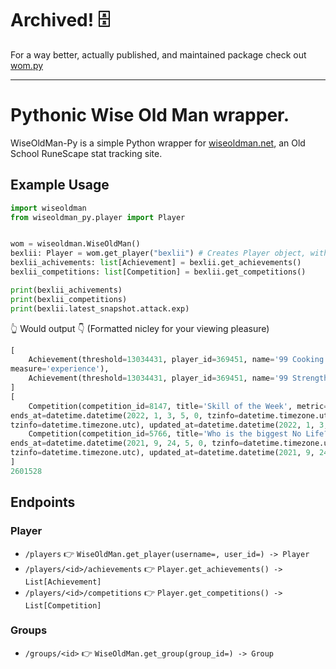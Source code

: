 # Archived! 🗄
For a way better, actually published, and maintained package check out [wom.py](https://github.com/jonxslays/wom.py)

----

# Pythonic Wise Old Man wrapper.

WiseOldMan-Py is a simple Python wrapper for [wiseoldman.net](https://wiseoldman.net/), an Old School RuneScape stat tracking site.

## Example Usage

```python
import wiseoldman
from wiseoldman_py.player import Player


wom = wiseoldman.WiseOldMan()
bexlii: Player = wom.get_player("bexlii") # Creates Player object, with player's most recent snapshot. Searchable by user id as well
bexlii_achivements: list[Achievement] = bexlii.get_achievements()
bexlii_competitions: list[Competition] = bexlii.get_competitions()

print(bexlii_achivements)
print(bexlii_competitions)
print(bexlii.latest_snapshot.attack.exp)

```
👆 Would output 👇 (Formatted nicley for your viewing pleasure)
```python
[
    Achievement(threshold=13034431, player_id=369451, name='99 Cooking', metric='cooking', created_at=datetime.datetime(1970, 1, 1, 0, 0, tzinfo=datetime.timezone.utc), 
measure='experience'),
    Achievement(threshold=13034431, player_id=369451, name='99 Strength', metric='strength', created_at=datetime.datetime(2021, 12, 6, 22, 41, 6, 396000, tzinfo=datetime.timezone.utc),measure='experience')
]
[
    Competition(competition_id=8147, title='Skill of the Week', metric='mining', score=0, starts_at=datetime.datetime(2021, 12, 27, 5, 0, tzinfo=datetime.timezone.utc),
ends_at=datetime.datetime(2022, 1, 3, 5, 0, tzinfo=datetime.timezone.utc), competition_type='classic', group_id=None, created_at=datetime.datetime(2021, 12, 26, 14, 6, 3, 760000,      
tzinfo=datetime.timezone.utc), updated_at=datetime.datetime(2022, 1, 3, 6, 0, 1, 736000, tzinfo=datetime.timezone.utc), duration='1 week', participant_count=16),
    Competition(competition_id=5766, title='Who is the biggest No Life?', metric='overall', score=0, starts_at=datetime.datetime(2021, 9, 17, 5, 0, tzinfo=datetime.timezone.utc),      
ends_at=datetime.datetime(2021, 9, 24, 5, 0, tzinfo=datetime.timezone.utc), competition_type='classic', group_id=None, created_at=datetime.datetime(2021, 9, 14, 1, 44, 6, 323000,      
tzinfo=datetime.timezone.utc), updated_at=datetime.datetime(2021, 9, 24, 6, 0, 0, 589000, tzinfo=datetime.timezone.utc), duration='1 week', participant_count=71)
]
2601528
```
## Endpoints

### Player
- `/players` 👉 `WiseOldMan.get_player(username=, user_id=) -> Player`
- `/players/<id>/achievements` 👉 `Player.get_achievements() -> List[Achievement]`
- `/players/<id>/competitions` 👉 `Player.get_competitions() -> List[Competition]`

### Groups
- `/groups/<id>` 👉 `WiseOldMan.get_group(group_id=) -> Group`
